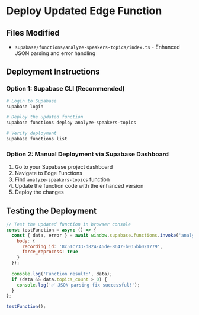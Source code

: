 # Deploy Updated Edge Function

## Files Modified
- `supabase/functions/analyze-speakers-topics/index.ts` - Enhanced JSON parsing and error handling

## Deployment Instructions

### Option 1: Supabase CLI (Recommended)
```bash
# Login to Supabase
supabase login

# Deploy the updated function
supabase functions deploy analyze-speakers-topics

# Verify deployment
supabase functions list
```

### Option 2: Manual Deployment via Supabase Dashboard
1. Go to your Supabase project dashboard
2. Navigate to Edge Functions
3. Find `analyze-speakers-topics` function
4. Update the function code with the enhanced version
5. Deploy the changes

## Testing the Deployment
```javascript
// Test the updated function in browser console
const testFunction = async () => {
  const { data, error } = await window.supabase.functions.invoke('analyze-speakers-topics', {
    body: { 
      recording_id: '8c51c733-d824-46de-8647-b035bb021779',
      force_reprocess: true 
    }
  });
  
  console.log('Function result:', data);
  if (data && data.topics_count > 0) {
    console.log('✅ JSON parsing fix successful!');
  }
};

testFunction();
```